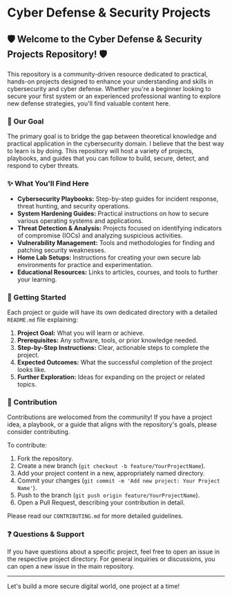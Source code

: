 # Cyber Defense & Security Projects

## 🛡️ Welcome to the Cyber Defense & Security Projects Repository! 🛡️

This repository is a community-driven resource dedicated to practical, hands-on projects designed to enhance your understanding and skills in cybersecurity and cyber defense. Whether you're a beginner looking to secure your first system or an experienced professional wanting to explore new defense strategies, you'll find valuable content here.

### 🎯 Our Goal

The primary goal is to bridge the gap between theoretical knowledge and practical application in the cybersecurity domain. I believe that the best way to learn is by doing. This repository will host a variety of projects, playbooks, and guides that you can follow to build, secure, detect, and respond to cyber threats.

### ✨ What You'll Find Here

*   **Cybersecurity Playbooks:** Step-by-step guides for incident response, threat hunting, and security operations.
*   **System Hardening Guides:** Practical instructions on how to secure various operating systems and applications.
*   **Threat Detection & Analysis:** Projects focused on identifying indicators of compromise (IOCs) and analyzing suspicious activities.
*   **Vulnerability Management:** Tools and methodologies for finding and patching security weaknesses.
*   **Home Lab Setups:** Instructions for creating your own secure lab environments for practice and experimentation.
*   **Educational Resources:** Links to articles, courses, and tools to further your learning.

### 🚀 Getting Started

Each project or guide will have its own dedicated directory with a detailed `README.md` file explaining:

1.  **Project Goal:** What you will learn or achieve.
2.  **Prerequisites:** Any software, tools, or prior knowledge needed.
3.  **Step-by-Step Instructions:** Clear, actionable steps to complete the project.
4.  **Expected Outcomes:** What the successful completion of the project looks like.
5.  **Further Exploration:** Ideas for expanding on the project or related topics.

### 🤝 Contribution

Contributions are welocomed from the community! If you have a project idea, a playbook, or a guide that aligns with the repository's goals, please consider contributing.

To contribute:

1.  Fork the repository.
2.  Create a new branch (`git checkout -b feature/YourProjectName`).
3.  Add your project content in a new, appropriately named directory.
4.  Commit your changes (`git commit -m 'Add new project: Your Project Name'`).
5.  Push to the branch (`git push origin feature/YourProjectName`).
6.  Open a Pull Request, describing your contribution in detail.

Please read our `CONTRIBUTING.md`  for more detailed guidelines.

### ❓ Questions & Support

If you have questions about a specific project, feel free to open an issue in the respective project directory. For general inquiries or discussions, you can open a new issue in the main repository.

---

Let's build a more secure digital world, one project at a time!
